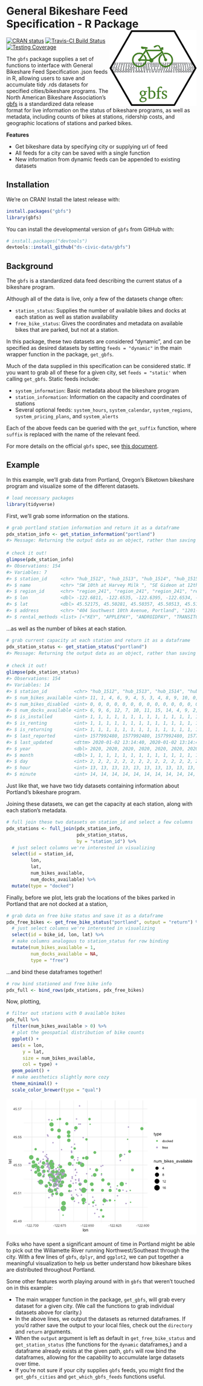 
# General Bikeshare Feed Specification - R Package <a href='https://gbfs.netlify.com'><img src='figures/hex.png' align="right" height="200" /></a>

[![CRAN
status](https://www.r-pkg.org/badges/version/gbfs)](https://cran.r-project.org/package=gbfs)
[![Travis-CI Build
Status](https://travis-ci.org/ds-civic-data/gbfs.svg?branch=master)](https://travis-ci.org/ds-civic-data/gbfs)
[![Testing
Coverage](https://codecov.io/gh/ds-civic-data/gbfs/branch/master/graph/badge.svg)](https://codecov.io/gh/ds-civic-data/gbfs?branch=master)

The `gbfs` package supplies a set of functions to interface with General
Bikeshare Feed Specification .json feeds in R, allowing users to save
and accumulate tidy .rds datasets for specified cities/bikeshare
programs. The North American Bikeshare Association’s
[gbfs](https://github.com/NABSA/gbfs) is a standardized data release
format for live information on the status of bikeshare programs, as well
as metadata, including counts of bikes at stations, ridership costs, and
geographic locations of stations and parked bikes.

**Features**

  - Get bikeshare data by specifying city or supplying url of feed
  - All feeds for a city can be saved with a single function
  - New information from dynamic feeds can be appended to existing
    datasets

## Installation

We’re on CRAN\! Install the latest release with:

``` r
install.packages("gbfs")
library(gbfs)
```

You can install the developmental version of `gbfs` from GitHub with:

``` r
# install.packages("devtools")
devtools::install_github("ds-civic-data/gbfs")
```

## Background

The `gbfs` is a standardized data feed describing the current status of
a bikeshare program.

Although all of the data is live, only a few of the datasets change
often:

  - `station_status`: Supplies the number of available bikes and docks
    at each station as well as station availability
  - `free_bike_status`: Gives the coordinates and metadata on available
    bikes that are parked, but not at a station.

In this package, these two datasets are considered “dynamic”, and can be
specified as desired datasets by setting `feeds = "dynamic"` in the main
wrapper function in the package, `get_gbfs`.

Much of the data supplied in this specification can be considered
static. If you want to grab all of these for a given city, set `feeds =
"static'` when calling `get_gbfs`. Static feeds include:

  - `system_information`: Basic metadata about the bikeshare program
  - `station_information`: Information on the capacity and coordinates
    of stations
  - Several optional feeds: `system_hours`, `system_calendar`,
    `system_regions`, `system_pricing_plans`, and `system_alerts`

Each of the above feeds can be queried with the `get_suffix` function,
where `suffix` is replaced with the name of the relevant feed.

For more details on the official `gbfs` spec, see [this
document](https://github.com/NABSA/gbfs/blob/master/gbfs.md).

## Example

In this example, we’ll grab data from Portland, Oregon’s Biketown
bikeshare program and visualize some of the different datasets.

``` r
# load necessary packages
library(tidyverse)
```

First, we’ll grab some information on the stations.

``` r
# grab portland station information and return it as a dataframe
pdx_station_info <- get_station_information("portland")
#> Message: Returning the output data as an object, rather than saving it, since the `directory` argument was not specified. Setting `output = "return"` will silence this message.

# check it out!
glimpse(pdx_station_info)
#> Observations: 154
#> Variables: 7
#> $ station_id     <chr> "hub_1512", "hub_1513", "hub_1514", "hub_1515", "…
#> $ name           <chr> "SW 10th at Harvey Milk ", "SE Gideon at 12th Ave…
#> $ region_id      <chr> "region_241", "region_241", "region_241", "region…
#> $ lon            <dbl> -122.6811, -122.6535, -122.6395, -122.6534, -122.…
#> $ lat            <dbl> 45.52175, 45.50281, 45.50357, 45.50513, 45.51148,…
#> $ address        <chr> "404 Southwest 10th Avenue, Portland", "1201-1241…
#> $ rental_methods <list> [<"KEY", "APPLEPAY", "ANDROIDPAY", "TRANSITCARD"…
```

…as well as the number of bikes at each station.

``` r
# grab current capacity at each station and return it as a dataframe
pdx_station_status <- get_station_status("portland")
#> Message: Returning the output data as an object, rather than saving it, since the `directory` argument was not specified. Setting `output = "return"` will silence this message.

# check it out!
glimpse(pdx_station_status)
#> Observations: 154
#> Variables: 14
#> $ station_id          <chr> "hub_1512", "hub_1513", "hub_1514", "hub_151…
#> $ num_bikes_available <int> 11, 1, 4, 6, 9, 4, 5, 3, 4, 8, 9, 10, 0, 5, …
#> $ num_bikes_disabled  <int> 0, 0, 0, 0, 0, 0, 0, 0, 0, 0, 0, 0, 0, 0, 0,…
#> $ num_docks_available <int> 6, 9, 6, 12, 7, 10, 11, 15, 14, 4, 9, 2, 7, …
#> $ is_installed        <int> 1, 1, 1, 1, 1, 1, 1, 1, 1, 1, 1, 1, 1, 1, 1,…
#> $ is_renting          <int> 1, 1, 1, 1, 1, 1, 1, 1, 1, 1, 1, 1, 1, 1, 1,…
#> $ is_returning        <int> 1, 1, 1, 1, 1, 1, 1, 1, 1, 1, 1, 1, 1, 1, 1,…
#> $ last_reported       <int> 1577992480, 1577992480, 1577992480, 15779924…
#> $ last_updated        <dttm> 2020-01-02 13:14:40, 2020-01-02 13:14:40, 2…
#> $ year                <dbl> 2020, 2020, 2020, 2020, 2020, 2020, 2020, 20…
#> $ month               <dbl> 1, 1, 1, 1, 1, 1, 1, 1, 1, 1, 1, 1, 1, 1, 1,…
#> $ day                 <int> 2, 2, 2, 2, 2, 2, 2, 2, 2, 2, 2, 2, 2, 2, 2,…
#> $ hour                <int> 13, 13, 13, 13, 13, 13, 13, 13, 13, 13, 13, …
#> $ minute              <int> 14, 14, 14, 14, 14, 14, 14, 14, 14, 14, 14, …
```

Just like that, we have two tidy datasets containing information about
Portland’s bikeshare program.

Joining these datasets, we can get the capacity at each station, along
with each station’s metadata.

``` r
# full join these two datasets on station_id and select a few columns
pdx_stations <- full_join(pdx_station_info, 
                          pdx_station_status, 
                          by = "station_id") %>%
  # just select columns we're interested in visualizing
  select(id = station_id, 
         lon, 
         lat, 
         num_bikes_available, 
         num_docks_available) %>%
  mutate(type = "docked")
```

Finally, before we plot, lets grab the locations of the bikes parked in
Portland that are not docked at a station,

``` r
# grab data on free bike status and save it as a dataframe
pdx_free_bikes <- get_free_bike_status("portland", output = "return") %>%
  # just select columns we're interested in visualizing
  select(id = bike_id, lon, lat) %>%
  # make columns analogous to station_status for row binding
  mutate(num_bikes_available = 1,
         num_docks_available = NA,
         type = "free")
```

…and bind these dataframes together\!

``` r
# row bind stationed and free bike info
pdx_full <- bind_rows(pdx_stations, pdx_free_bikes)
```

Now, plotting,

``` r
# filter out stations with 0 available bikes
pdx_full %>%
  filter(num_bikes_available > 0) %>%
  # plot the geospatial distribution of bike counts
  ggplot() + 
  aes(x = lon, 
      y = lat, 
      size = num_bikes_available, 
      col = type) +
  geom_point() +
  # make aesthetics slightly more cozy
  theme_minimal() +
  scale_color_brewer(type = "qual")
```

![](figures/plot-1.png)<!-- -->

Folks who have spent a significant amount of time in Portland might be
able to pick out the Willamette River running Northwest/Southeast
through the city. With a few lines of `gbfs`, `dplyr`, and `ggplot2`, we
can put together a meaningful visualization to help us better understand
how bikeshare bikes are distributed throughout Portland.

Some other features worth playing around with in `gbfs` that weren’t
touched on in this example:

  - The main wrapper function in the package, `get_gbfs`, will grab
    every dataset for a given city. (We call the functions to grab
    individual datasets above for clarity.)
  - In the above lines, we output the datasets as returned dataframes.
    If you’d rather save the output to your local files, check out the
    `directory` and `return` arguments.
  - When the `output` argument is left as default in
    `get_free_bike_status` and `get_station_status` (the functions for
    the `dynamic` dataframes,) and a dataframe already exists at the
    given path, `gbfs` will row bind the dataframes, allowing for the
    capability to accumulate large datasets over time.
  - If you’re not sure if your city supplies `gbfs` feeds, you might
    find the `get_gbfs_cities` and `get_which_gbfs_feeds` functions
    useful.
